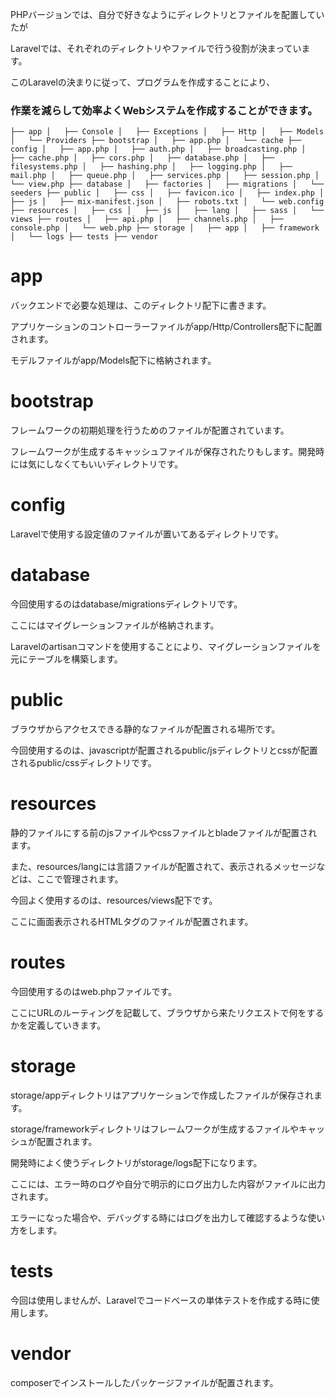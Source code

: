 PHPバージョンでは、自分で好きなようにディレクトリとファイルを配置していたが

Laravelでは、それぞれのディレクトリやファイルで行う役割が決まっています。

このLaravelの決まりに従って、プログラムを作成することにより、

 ### 作業を減らして効率よくWebシステムを作成することができます。
 
 `
 ├── app
│   ├── Console
│   ├── Exceptions
│   ├── Http
│   ├── Models
│   └── Providers
├── bootstrap
│   ├── app.php
│   └── cache
├── config
│   ├── app.php
│   ├── auth.php
│   ├── broadcasting.php
│   ├── cache.php
│   ├── cors.php
│   ├── database.php
│   ├── filesystems.php
│   ├── hashing.php
│   ├── logging.php
│   ├── mail.php
│   ├── queue.php
│   ├── services.php
│   ├── session.php
│   └── view.php
├── database
│   ├── factories
│   ├── migrations
│   └── seeders
├── public
│   ├── css
│   ├── favicon.ico
│   ├── index.php
│   ├── js
│   ├── mix-manifest.json
│   ├── robots.txt
│   └── web.config
├── resources
│   ├── css
│   ├── js
│   ├── lang
│   ├── sass
│   └── views
├── routes
│   ├── api.php
│   ├── channels.php
│   ├── console.php
│   └── web.php
├── storage
│   ├── app
│   ├── framework
│   └── logs
├── tests
├── vendor
 `
 
 # app
バックエンドで必要な処理は、このディレクトリ配下に書きます。

アプリケーションのコントローラーファイルがapp/Http/Controllers配下に配置されます。

モデルファイルがapp/Models配下に格納されます。

# bootstrap
フレームワークの初期処理を行うためのファイルが配置されています。

フレームワークが生成するキャッシュファイルが保存されたりもします。開発時には気にしなくてもいいディレクトリです。

# config
Laravelで使用する設定値のファイルが置いてあるディレクトリです。

# database
今回使用するのはdatabase/migrationsディレクトリです。

ここにはマイグレーションファイルが格納されます。

Laravelのartisanコマンドを使用することにより、マイグレーションファイルを元にテーブルを構築します。

# public
ブラウザからアクセスできる静的なファイルが配置される場所です。

今回使用するのは、javascriptが配置されるpublic/jsディレクトリとcssが配置されるpublic/cssディレクトリです。

# resources
静的ファイルにする前のjsファイルやcssファイルとbladeファイルが配置されます。

また、resources/langには言語ファイルが配置されて、表示されるメッセージなどは、ここで管理されます。

今回よく使用するのは、resources/views配下です。

ここに画面表示されるHTMLタグのファイルが配置されます。

# routes
今回使用するのはweb.phpファイルです。

ここにURLのルーティングを記載して、ブラウザから来たリクエストで何をするかを定義していきます。

# storage
storage/appディレクトリはアプリケーションで作成したファイルが保存されます。

storage/frameworkディレクトリはフレームワークが生成するファイルやキャッシュが配置されます。

開発時によく使うディレクトリがstorage/logs配下になります。

ここには、エラー時のログや自分で明示的にログ出力した内容がファイルに出力されます。

エラーになった場合や、デバッグする時にはログを出力して確認するような使い方をします。

# tests
今回は使用しませんが、Laravelでコードベースの単体テストを作成する時に使用します。

# vendor
composerでインストールしたパッケージファイルが配置されます。
